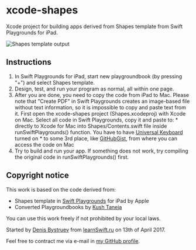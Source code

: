 # xcode-shapes
Xcode project for building apps derived from Shapes template from Swift Playgrounds for iPad.

![Shapes template output](https://github.com/dbystruev/xcode-shapes/blob/master/Resources/xcode-shapes.png)
## Instructions
1. In Swift Playgrounds for iPad, start new playgroundbook (by pressing "+") and select Shapes template.
1. Design, test, and run your program as normal, all within one page.
1. After you are done, you need to copy the code from iPad to Mac.  Please note that "Create PDF" in Swift Playgrounds creates an image-based file without text information, so it is impossible to copy and paste text from it.  First open the xcode-shapes project (Shapes.xcodeproj) with Xcode on Mac.  Select all code in Swift Playgrounds, copy it and paste to:
        * directly to Xcode for Mac into Shapes/Contents.swift file inside runSwiftPlaygrounds() function.  You have to have [Universal Keyboard](https://support.apple.com/kb/PH25168) turned on
        * to some 3rd place, like [GitHubGist](https://gist.github.com), from where you can access the code on Mac
1. Try to build and run your app.  If something does not work, try compiling the original code in runSwiftPlaygrounds() first.
## Copyright notice
This work is based on the code derived from:
* Shapes template in [Swift Playgrounds](https://itunes.apple.com/us/app/swift-playgrounds/id908519492) for iPad by Apple
* Converted Playgroundbooks by [Kush Taneja](https://github.com/kushtaneja)

You can use this work freely if not prohibited by your local laws.

Started by [Denis Bystruev](https://github.com/dbystruev/) from [learnSwift.ru](http://learnSwift.ru) on 13th of April 2017.

Feel free to contract me via e-mail in [my GitHub profile](https://github.com/dbystruev/).
